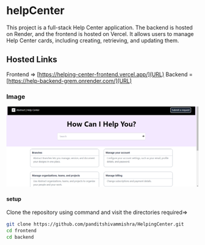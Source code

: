 # helpCenter

This project is a full-stack Help Center application. The backend is hosted on Render, and the frontend is hosted on Vercel. It allows users to manage Help Center cards, including creating, retrieving, and updating them.

## Hosted Links
Frontend => [https://helping-center-frontend.vercel.app/](URL)
Backend =[https://help-backend-grem.onrender.com/](URL)

### Image 
![Demo Image](./Screenshot%20(37).png)

#### setup 
  Clone the repository 
  using command and visit the directories required=> 
  ```bash
  git clone https://github.com/panditshivammishra/HelpingCenter.git
  cd frontend
  cd backend



